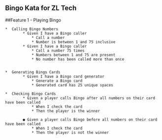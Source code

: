 ## Bingo Kata for ZL Tech 

##Feature 1 - Playing Bingo

    *  Calling Bingo Numbers
            * Given I have a Bingo caller
                * Call a number
                * Number is between 1 and 75 inclusive
            * Given I have a Bingo caller
                * Call a number 75 times
                * Numbers between 1 and 75 are present
                * No number has been called more than once


    *  Generating Bingo Cards
            * Given I have a Bingo card generator
                * Generate a Bingo card
                * Generated card has 25 unique spaces

    *  Checking Bingo Cards
            * Given a player calls Bingo after all numbers on their card have been called
                * When I check the card
                * Then the player is the winner

            ● Given a player calls Bingo before all numbers on their card have been called
                * When I check the card
                * Then the player is not the winner
